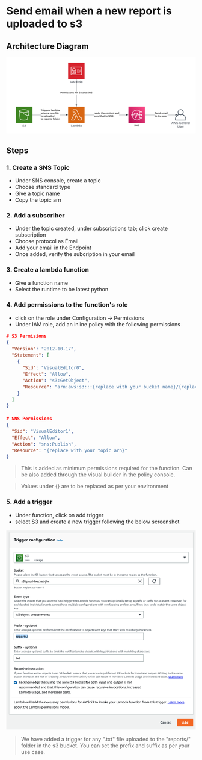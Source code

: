 # Send email when a new report is uploaded to s3

## Architecture Diagram

<img title="Architecture Diagram" alt="Architecture Diagram" src="./assets/Architecture%20Diagram.png">

## Steps

### 1. Create a SNS Topic
- Under SNS console, create a topic
- Choose standard type
- Give a topic name
- Copy the topic arn

### 2. Add a subscriber
- Under the topic created, under subscriptions tab; click create subscription
- Choose protocol as Email
- Add your email in the Endpoint
- Once added, verify the subcription in your email

###  3. Create a lambda function
- Give a function name
- Select the runtime to be latest python

### 4. Add permissions to the function's role
- click on the role under Configuration -> Permissions
- Under IAM role, add an inline policy with the following permissions
  
```json
# S3 Permisions
{
  "Version": "2012-10-17",
  "Statement": [
    {
      "Sid": "VisualEditor0",
      "Effect": "Allow",
      "Action": "s3:GetObject",
      "Resource": "arn:aws:s3:::{replace with your bucket name}/{replace with your folder name}"
    }
  ]
}

# SNS Permissions
{
  "Sid": "VisualEditor1",
  "Effect": "Allow",
  "Action": "sns:Publish",
  "Resource": "{replace with your topic arn}"
}
```

> This is added as minimum permissions required for the function. Can be also added through the visual builder in the policy console.

> Values under {} are to be replaced as per your environment

### 5. Add a trigger
- Under function, click on add trigger
- select S3 and create a new trigger following the below screenshot

<img title="Trigger Configuration" alt="Trigger Configuration" src="./assets/Trigger%20Configuration.png">

> We have added a trigger for any ".txt" file uploaded to the "reports/" folder in the s3 bucket. You can set the prefix and suffix as per your use case.
